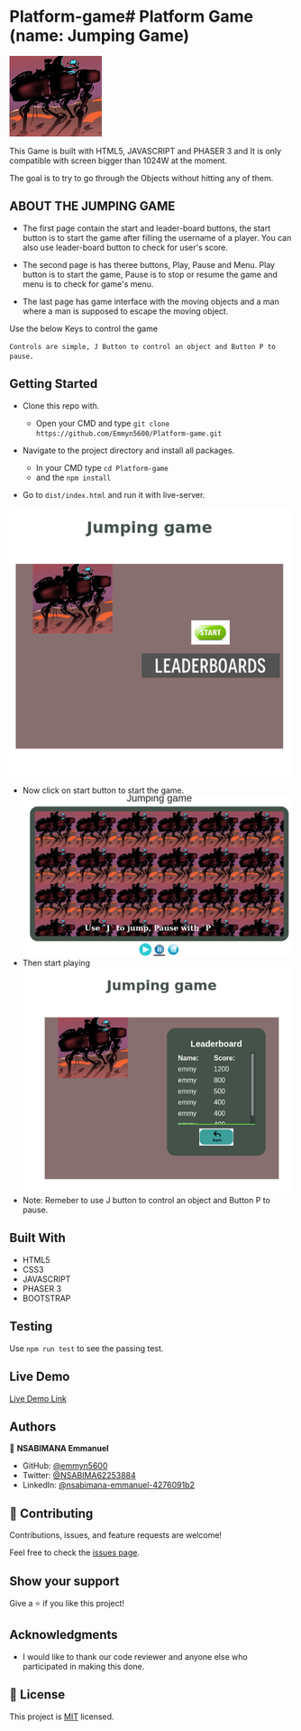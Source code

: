 # Platform-game# Platform Game (name: Jumping Game)
![Image](assets/images/toy.png)

This Game is built with HTML5, JAVASCRIPT and PHASER 3 and It is only compatible with screen bigger than 1024W at the moment. 

The goal is to try to go through the Objects without hitting any of them.

## ABOUT THE JUMPING GAME

* The first page contain the start and leader-board buttons, the start button is to start the game after filling the username of a player. You can also use leader-board button to check for user's score.

* The second page is has theree buttons, Play, Pause and Menu. Play button is to start the game, Pause is to stop or resume the game and menu is to check for game's menu.

* The last page has game interface with the moving objects and a man where a man is supposed to escape the moving object.

Use the below Keys to control the game

`Controls are simple, J Button to control an object and Button P to pause.` 

## Getting Started

- Clone this repo with.
  - Open your CMD and type `git clone https://github.com/Emmyn5600/Platform-game.git`

- Navigate to the project directory and install all packages.
  - In your CMD type `cd Platform-game`
  - and the `npm install` 

- Go to `dist/index.html` and run it with live-server.

![Image](assets/images/img1.png)
- Now click on start button to start the game.
![Image](assets/images/img2.png)
- Then start playing
![Image](assets/images/img3.png)
- Note: Remeber to use J button to control an object  and Button P to pause.

## Built With

- HTML5
- CSS3
- JAVASCRIPT
- PHASER 3
- BOOTSTRAP

## Testing

Use `npm run test` to see the passing test.


## Live Demo

[Live Demo Link]()

## Authors

👤 **NSABIMANA Emmanuel**

- GitHub: [@emmyn5600](https://github.com/Emmyn5600)
- Twitter: [@NSABIMA62253884](https://twitter.com/NSABIMA62253884)
- LinkedIn: [@nsabimana-emmanuel-4276091b2](https://www.linkedin.com/in/nsabimana-emmanuel-4276091b2/)

## 🤝 Contributing

Contributions, issues, and feature requests are welcome!

Feel free to check the [issues page](https://github.com/Emmyn5600/Platform-game/issues).

## Show your support

Give a ⭐️ if you like this project!

## Acknowledgments

- I would like to thank our code reviewer and anyone else who participated in making this done.

## 📝 License

This project is [MIT](./LICENCE) licensed.